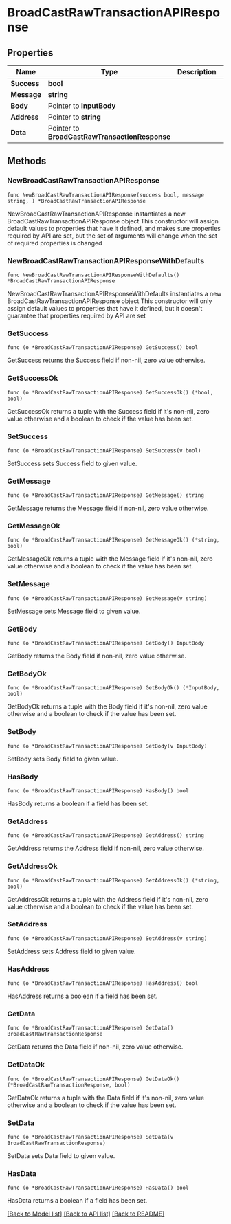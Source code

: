 # BroadCastRawTransactionAPIResponse

## Properties

| Name        | Type                                                                                 | Description | Notes       |
| ----------- | ------------------------------------------------------------------------------------ | ----------- | ----------- |
| **Success** | **bool**                                                                             |             |             |
| **Message** | **string**                                                                           |             |             |
| **Body**    | Pointer to [**InputBody**](InputBody.md)                                             |             | \[optional] |
| **Address** | Pointer to **string**                                                                |             | \[optional] |
| **Data**    | Pointer to [**BroadCastRawTransactionResponse**](BroadCastRawTransactionResponse.md) |             | \[optional] |

## Methods

### NewBroadCastRawTransactionAPIResponse

`func NewBroadCastRawTransactionAPIResponse(success bool, message string, ) *BroadCastRawTransactionAPIResponse`

NewBroadCastRawTransactionAPIResponse instantiates a new BroadCastRawTransactionAPIResponse object This constructor will assign default values to properties that have it defined, and makes sure properties required by API are set, but the set of arguments will change when the set of required properties is changed

### NewBroadCastRawTransactionAPIResponseWithDefaults

`func NewBroadCastRawTransactionAPIResponseWithDefaults() *BroadCastRawTransactionAPIResponse`

NewBroadCastRawTransactionAPIResponseWithDefaults instantiates a new BroadCastRawTransactionAPIResponse object This constructor will only assign default values to properties that have it defined, but it doesn't guarantee that properties required by API are set

### GetSuccess

`func (o *BroadCastRawTransactionAPIResponse) GetSuccess() bool`

GetSuccess returns the Success field if non-nil, zero value otherwise.

### GetSuccessOk

`func (o *BroadCastRawTransactionAPIResponse) GetSuccessOk() (*bool, bool)`

GetSuccessOk returns a tuple with the Success field if it's non-nil, zero value otherwise and a boolean to check if the value has been set.

### SetSuccess

`func (o *BroadCastRawTransactionAPIResponse) SetSuccess(v bool)`

SetSuccess sets Success field to given value.

### GetMessage

`func (o *BroadCastRawTransactionAPIResponse) GetMessage() string`

GetMessage returns the Message field if non-nil, zero value otherwise.

### GetMessageOk

`func (o *BroadCastRawTransactionAPIResponse) GetMessageOk() (*string, bool)`

GetMessageOk returns a tuple with the Message field if it's non-nil, zero value otherwise and a boolean to check if the value has been set.

### SetMessage

`func (o *BroadCastRawTransactionAPIResponse) SetMessage(v string)`

SetMessage sets Message field to given value.

### GetBody

`func (o *BroadCastRawTransactionAPIResponse) GetBody() InputBody`

GetBody returns the Body field if non-nil, zero value otherwise.

### GetBodyOk

`func (o *BroadCastRawTransactionAPIResponse) GetBodyOk() (*InputBody, bool)`

GetBodyOk returns a tuple with the Body field if it's non-nil, zero value otherwise and a boolean to check if the value has been set.

### SetBody

`func (o *BroadCastRawTransactionAPIResponse) SetBody(v InputBody)`

SetBody sets Body field to given value.

### HasBody

`func (o *BroadCastRawTransactionAPIResponse) HasBody() bool`

HasBody returns a boolean if a field has been set.

### GetAddress

`func (o *BroadCastRawTransactionAPIResponse) GetAddress() string`

GetAddress returns the Address field if non-nil, zero value otherwise.

### GetAddressOk

`func (o *BroadCastRawTransactionAPIResponse) GetAddressOk() (*string, bool)`

GetAddressOk returns a tuple with the Address field if it's non-nil, zero value otherwise and a boolean to check if the value has been set.

### SetAddress

`func (o *BroadCastRawTransactionAPIResponse) SetAddress(v string)`

SetAddress sets Address field to given value.

### HasAddress

`func (o *BroadCastRawTransactionAPIResponse) HasAddress() bool`

HasAddress returns a boolean if a field has been set.

### GetData

`func (o *BroadCastRawTransactionAPIResponse) GetData() BroadCastRawTransactionResponse`

GetData returns the Data field if non-nil, zero value otherwise.

### GetDataOk

`func (o *BroadCastRawTransactionAPIResponse) GetDataOk() (*BroadCastRawTransactionResponse, bool)`

GetDataOk returns a tuple with the Data field if it's non-nil, zero value otherwise and a boolean to check if the value has been set.

### SetData

`func (o *BroadCastRawTransactionAPIResponse) SetData(v BroadCastRawTransactionResponse)`

SetData sets Data field to given value.

### HasData

`func (o *BroadCastRawTransactionAPIResponse) HasData() bool`

HasData returns a boolean if a field has been set.

[\[Back to Model list\]](./#documentation-for-models) [\[Back to API list\]](./#documentation-for-api-endpoints) [\[Back to README\]](./)
